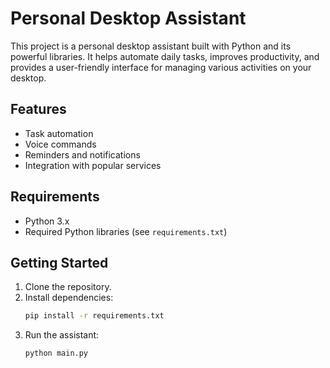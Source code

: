 # Personal Desktop Assistant

This project is a personal desktop assistant built with Python and its powerful libraries. It helps automate daily tasks, improves productivity, and provides a user-friendly interface for managing various activities on your desktop.

## Features

- Task automation
- Voice commands
- Reminders and notifications
- Integration with popular services

## Requirements

- Python 3.x
- Required Python libraries (see `requirements.txt`)

## Getting Started

1. Clone the repository.
2. Install dependencies:  
    ```bash
    pip install -r requirements.txt
    ```
3. Run the assistant:  
    ```bash
    python main.py
    ```

